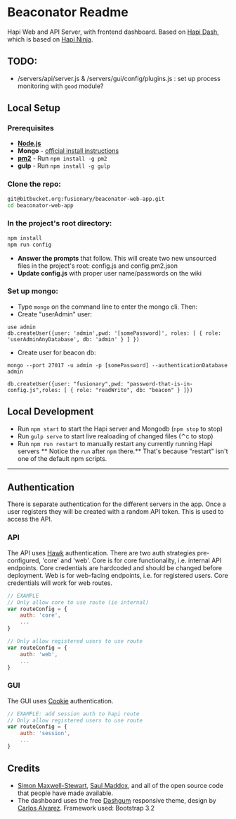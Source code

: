 # Beaconator Readme


Hapi Web and API Server, with frontend dashboard. Based on [Hapi Dash](https://github.com/smaxwellstewart/hapi-dash), which is based on [Hapi Ninja](https://github.com/poeticninja/hapi-ninja).

## TODO:

* /servers/api/server.js & /servers/gui/config/plugins.js : set up process monitoring with `good` module?

## Local Setup

### Prerequisites

* **[Node.js](http://nodejs.org/)**
* **Mongo** - [official install instructions](http://docs.mongodb.org/manual/installation/)
* **[pm2](https://github.com/Unitech/pm2)** - Run `npm install -g pm2`
* **gulp** - Run `npm install -g gulp`

### Clone the repo:

```bash
git@bitbucket.org:fusionary/beaconator-web-app.git
cd beaconator-web-app
```

### In the project's root directory:

```bash
npm install
npm run config
```

* **Answer the prompts** that follow. This will create two new unsourced files in the project's root: config.js and config.pm2.json
* **Update config.js** with proper user name/passwords on the wiki

### Set up mongo:

* Type `mongo` on the command line to enter the mongo cli. Then:
* Create "userAdmin" user:

```
use admin
db.createUser({user: 'admin',pwd: '[somePassword]', roles: [ { role: 'userAdminAnyDatabase', db: 'admin' } ] })
```

* Create user for beacon db:

```
mongo --port 27017 -u admin -p [somePassword] --authenticationDatabase admin

db.createUser({user: "fusionary",pwd: "password-that-is-in-config.js",roles: [ { role: "readWrite", db: "beacon" } ]})
```

## Local Development
* Run `npm start` to start the Hapi server and Mongodb (`npm stop` to stop)
* Run `gulp serve` to start live realoading of changed files (⌃c to stop)
* Run `npm run restart` to manually restart any currently running Hapi servers 
** Notice the `run` after `npm` there.** That's because "restart" isn't one of the default npm scripts.

--------------------------------------

## Authentication

There is separate authentication for the different servers in the app. Once a user registers they will be created with a random API token. This is used to access the API.

### API

The API uses [Hawk](https://github.com/hapijs/hapi-auth-hawk) authentication. There are two auth strategies pre-configured, 'core' and 'web'. Core is for core functionality, i.e. internal API endpoints. Core credentials are hardcoded and should be changed before deployment. Web is for web-facing endpoints, i.e. for registered users. Core credentials will work for web routes.

```javascript
// EXAMPLE
// Only allow core to use route (ie internal)
var routeConfig = {
    auth: 'core',
    ...
}

// Only allow registered users to use route
var routeConfig = {
    auth: 'web',
    ...
}
```

### GUI

The GUI uses [Cookie](https://github.com/hapijs/hapi-auth-cookie) authentication.

```javascript
// EXAMPLE: add session auth to hapi route
// Only allow registered users to use route
var routeConfig = {
    auth: 'session',
    ...
}
```

## Credits

* [Simon Maxwell-Stewart](https://github.com/smaxwellstewart), [Saul Maddox](https://github.com/poeticninja), and all of the open source code that people have made available.
* The dashboard uses the free [Dashgum](http://www.blacktie.co/2014/07/dashgum-free-dashboard/) responsive theme, design by [Carlos Alvarez](http://alvarez.is/). Framework used: Bootstrap 3.2
